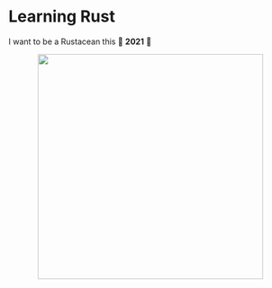 # Learning Rust

I want to be a Rustacean this 🎉 **2021** 🎉

<p align="center">
<img src="https://i.imgur.com/2xqgU9V.png"/ width="400px">
</p>